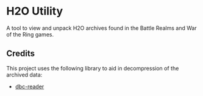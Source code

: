 # H2O Utility

A tool to view and unpack H2O archives found in the Battle Realms and War of the Ring games.

## Credits

This project uses the following library to aid in decompression of the archived data:
* [dbc-reader](https://github.com/gcms/dbc-reader)